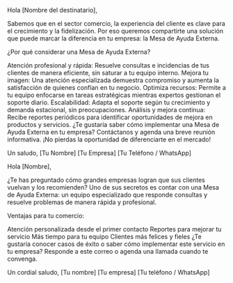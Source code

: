Hola [Nombre del destinatario],

Sabemos que en el sector comercio, la experiencia del cliente es clave para el crecimiento y la fidelización. Por eso queremos compartirte una solución que puede marcar la diferencia en tu empresa: la Mesa de Ayuda Externa.

¿Por qué considerar una Mesa de Ayuda Externa?

Atención profesional y rápida: Resuelve consultas e incidencias de tus clientes de manera eficiente, sin saturar a tu equipo interno.
Mejora tu imagen: Una atención especializada demuestra compromiso y aumenta la satisfacción de quienes confían en tu negocio.
Optimiza recursos: Permite a tu equipo enfocarse en tareas estratégicas mientras expertos gestionan el soporte diario.
Escalabilidad: Adapta el soporte según tu crecimiento y demanda estacional, sin preocupaciones.
Análisis y mejora continua: Recibe reportes periódicos para identificar oportunidades de mejora en productos y servicios.
¿Te gustaría saber cómo implementar una Mesa de Ayuda Externa en tu empresa? Contáctanos y agenda una breve reunión informativa. ¡No pierdas la oportunidad de diferenciarte en el mercado!

Un saludo, [Tu Nombre]
[Tu Empresa]
[Tu Teléfono / WhatsApp]






Hola [Nombre],

¿Te has preguntado cómo grandes empresas logran que sus clientes vuelvan y los recomienden? Uno de sus secretos es contar con una Mesa de Ayuda Externa: un equipo especializado que responde consultas y resuelve problemas de manera rápida y profesional.

Ventajas para tu comercio:

Atención personalizada desde el primer contacto
Reportes para mejorar tu servicio
Más tiempo para tu equipo
Clientes más felices y fieles
¿Te gustaría conocer casos de éxito o saber cómo implementar este servicio en tu empresa?
Responde a este correo o agenda una llamada cuando te convenga.

Un cordial saludo,
[Tu nombre]
[Tu empresa]
[Tu teléfono / WhatsApp]

